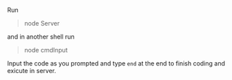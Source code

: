 Run
> node Server

and in another shell run
> node cmdInput

Input the code as you prompted and type `end` at the end
to finish coding and exicute in server.